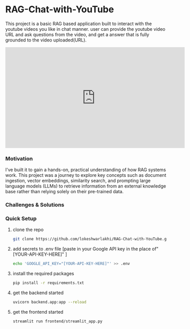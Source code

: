# RAG-Chat-with-YouTube
This project is a basic RAG based application built to interact with the youtube videos you like in chat manner. user can provide the youtube video URL and ask questions from the video, and get a answer that is fully grounded to the video uploaded(URL).

<!-- Demo -->
<div align="center">
<iframe width="560" height="315" src="https://www.youtube.com/embed/CW-olrzbFhs?si=0aFETzQ4E_GdcoRJ" title="YouTube video player" frameborder="0" allow="accelerometer; autoplay; clipboard-write; encrypted-media; gyroscope; picture-in-picture; web-share" referrerpolicy="strict-origin-when-cross-origin" allowfullscreen></iframe>
</div>

### Motivation
I've built it to gain a hands-on, practical understanding of how RAG systems work. This project was a journey to explore key concepts such as document ingestion, vector embeddings, similarity search, and prompting large language models (LLMs) to retrieve information from an external knowledge base rather than relying solely on their pre-trained data.

### Challenges & Solutions


### Quick Setup
1. clone the repo 
   ```bash
   git clone https://github.com/lokeshwarlakhi/RAG-Chat-with-YouTube.git
   ```
2. add secrets to .env file [paste in your Google API key in the place of"[YOUR-API-KEY-HERE]" ]
   ```bash
   echo 'GOOGLE_API_KEY="[YOUR-API-KEY-HERE]"' >> .env
   ```
3. install the required packages 
   ```bash
   pip install -r requirements.txt
   ```
4. get the backend started
   ```bash  
   uvicorn backend.app:app --reload
   ```
5. get the frontend started
   ```bash
   streamlit run frontend/streamlit_app.py
   ```
